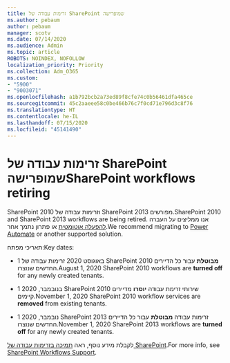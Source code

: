 ```yaml
---
title: זרימות עבודה של SharePoint שמופרישה
ms.author: pebaum
author: pebaum
manager: scotv
ms.date: 07/14/2020
ms.audience: Admin
ms.topic: article
ROBOTS: NOINDEX, NOFOLLOW
localization_priority: Priority
ms.collection: Adm_O365
ms.custom:
- "5900"
- "9003071"
ms.openlocfilehash: a1b792bcb2a73ed89f8cfe74c0b56461dfa465ce
ms.sourcegitcommit: 45c2aaeee58c0be466b76c7f0cd71e796d3c8f76
ms.translationtype: HT
ms.contentlocale: he-IL
ms.lasthandoff: 07/15/2020
ms.locfileid: "45141490"
---
```

# <a name="sharepoint-workflows-retiring"></a><span data-ttu-id="88a00-102">זרימות עבודה של SharePoint שמופרישה</span><span class="sxs-lookup"><span data-stu-id="88a00-102">SharePoint workflows retiring</span></span>

<span data-ttu-id="88a00-103">SharePoint 2010 וזרימות עבודה של SharePoint 2013 מפורשים.</span><span class="sxs-lookup"><span data-stu-id="88a00-103">SharePoint 2010 and SharePoint 2013 workflows are being retired.</span></span> <span data-ttu-id="88a00-104">אנו ממליצים על העברה [להפעלה אוטומטית](https://docs.microsoft.com/power-automate/getting-started) או פתרון נתמך אחר.</span><span class="sxs-lookup"><span data-stu-id="88a00-104">We recommend migrating to [Power Automate](https://docs.microsoft.com/power-automate/getting-started) or another supported solution.</span></span> 

<span data-ttu-id="88a00-105">תאריכי מפתח:</span><span class="sxs-lookup"><span data-stu-id="88a00-105">Key dates:</span></span>

- <span data-ttu-id="88a00-106">1 באוגוסט 2020 זרימות עבודה של SharePoint 2010 **מבוטלת** עבור כל הדיירים החדשים שנוצרו.</span><span class="sxs-lookup"><span data-stu-id="88a00-106">August 1, 2020 SharePoint 2010 workflows are **turned off** for any newly created tenants.</span></span>

- <span data-ttu-id="88a00-107">1 בנובמבר, 2020 SharePoint 2010 שירותי זרימת עבודה **יוסרו** מדיירים קיימים.</span><span class="sxs-lookup"><span data-stu-id="88a00-107">November 1, 2020 SharePoint 2010 workflow services are **removed** from existing tenants.</span></span>

- <span data-ttu-id="88a00-108">1 נובמבר, 2020 SharePoint 2013 זרימות עבודה **מבוטלת** עבור כל הדיירים החדשים שנוצרו.</span><span class="sxs-lookup"><span data-stu-id="88a00-108">November 1, 2020 SharePoint 2013 workflows are **turned off** for any newly created tenants.</span></span>

<span data-ttu-id="88a00-109">לקבלת מידע נוסף, ראה [תמיכה בזרימות עבודה של SharePoint](https://aka.ms/sp-workflows-support).</span><span class="sxs-lookup"><span data-stu-id="88a00-109">For more info, see [SharePoint Workflows Support](https://aka.ms/sp-workflows-support).</span></span>